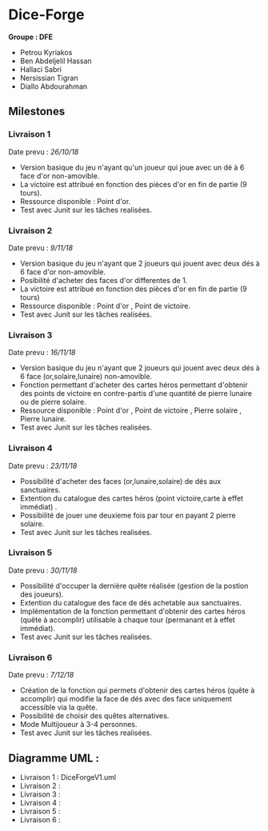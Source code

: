 # Dice-Forge

**Groupe : DFE**

* Petrou Kyriakos
* Ben Abdeljelil Hassan
* Hallaci Sabri
* Nersissian Tigran
* Diallo Abdourahman

##  **Milestones**

### Livraison 1  
Date prevu : *26/10/18*

*  Version basique du jeu n'ayant qu'un joueur qui joue avec un dé à 6 face d'or non-amovible.
*  La victoire est attribué en fonction des pièces d'or en fin de partie (9 tours).
*  Ressource disponible : Point d'or.
*  Test avec Junit sur les tâches realisées.

### Livraison 2
Date prevu : *9/11/18*

* Version basique du jeu n'ayant que 2 joueurs qui jouent avec deux dés à 6 face d'or non-amovible.
* Posibilité d'acheter des faces d'or differentes de 1.
* La victoire est attribué en fonction des pièces d'or en fin de partie (9 tours)
* Ressource disponible : Point d'or , Point de victoire.
* Test avec Junit sur les tâches realisées.


### Livraison 3

Date prevu : *16/11/18*

* Version basique du jeu n'ayant que 2 joueurs qui jouent avec deux dés à 6 face (or,solaire,lunaire) non-amovible.
* Fonction permettant d'acheter des cartes héros permettant d'obtenir des points de victoire en contre-partis d'une quantité de pierre lunaire ou de pierre solaire.
* Ressource disponible : Point d'or , Point de victoire , Pierre solaire  , Pierre lunaire.
* Test avec Junit sur les tâches realisées.

### Livraison 4

Date prevu : *23/11/18*

* Possibilité d'acheter des faces (or,lunaire,solaire) de dés aux sanctuaires.
* Extention du catalogue des cartes héros (point victoire,carte à effet immédiat) .
* Possibilité de jouer une deuxieme fois par tour en payant 2 pierre solaire.
* Test avec Junit sur les tâches realisées.

### Livraison 5

Date prevu : *30/11/18*

* Possibilité d'occuper la dernière quête réalisée (gestion de la postion des joueurs).
* Extention du catalogue des face de dés achetable aux sanctuaires.
* Implémentation de la fonction permettant d'obtenir des cartes héros (quête à accomplir) utilisable à chaque tour (permanant et à effet immédiat).
*  Test avec Junit sur les tâches realisées.

### Livraison 6

Date prevu : *7/12/18*

* Création de la fonction qui permets d'obtenir des cartes héros (quête à accomplir) qui modifie la face de dés avec des face uniquement accessible via la quête.
* Possibilité de choisir des quêtes alternatives.
* Mode Multijoueur à 3-4 personnes.
*  Test avec Junit sur les tâches realisées.


## Diagramme UML :

* Livraison 1 : DiceForgeV1.uml 
* Livraison 2 :
* Livraison 3 :
* Livraison 4 :
* Livraison 5 :
* Livraison 6 :
